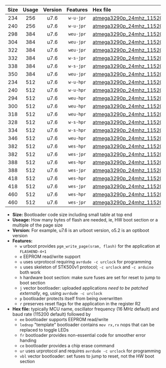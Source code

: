 |Size|Usage|Version|Features|Hex file|
|:-:|:-:|:-:|:-:|:--|
|234|256|u7.6|`w-u-jpr`|[atmega3290p_24mhz_115200bps_ur_vbl.hex](https://raw.githubusercontent.com/stefanrueger/urboot/main//atmega3290p_24mhz_115200bps_ur_vbl.hex)|
|240|256|u7.6|`w-u-jpr`|[atmega3290p_24mhz_115200bps_lednop_ur_vbl.hex](https://raw.githubusercontent.com/stefanrueger/urboot/main//atmega3290p_24mhz_115200bps_lednop_ur_vbl.hex)|
|298|384|u7.6|`weu-jpr`|[atmega3290p_24mhz_115200bps_ee_ur_vbl.hex](https://raw.githubusercontent.com/stefanrueger/urboot/main//atmega3290p_24mhz_115200bps_ee_ur_vbl.hex)|
|304|384|u7.6|`weu-jpr`|[atmega3290p_24mhz_115200bps_ee_lednop_ur_vbl.hex](https://raw.githubusercontent.com/stefanrueger/urboot/main//atmega3290p_24mhz_115200bps_ee_lednop_ur_vbl.hex)|
|322|384|u7.6|`weu-jpr`|[atmega3290p_24mhz_115200bps_ee_lednop_fr_ur_vbl.hex](https://raw.githubusercontent.com/stefanrueger/urboot/main//atmega3290p_24mhz_115200bps_ee_lednop_fr_ur_vbl.hex)|
|332|384|u7.6|`w-s-jpr`|[atmega3290p_24mhz_115200bps_vbl.hex](https://raw.githubusercontent.com/stefanrueger/urboot/main//atmega3290p_24mhz_115200bps_vbl.hex)|
|338|384|u7.6|`w-s-jpr`|[atmega3290p_24mhz_115200bps_lednop_vbl.hex](https://raw.githubusercontent.com/stefanrueger/urboot/main//atmega3290p_24mhz_115200bps_lednop_vbl.hex)|
|350|384|u7.6|`weu-jpr`|[atmega3290p_24mhz_115200bps_ee_lednop_fr_ce_ur_vbl.hex](https://raw.githubusercontent.com/stefanrueger/urboot/main//atmega3290p_24mhz_115200bps_ee_lednop_fr_ce_ur_vbl.hex)|
|234|512|u7.6|`w-u-hpr`|[atmega3290p_24mhz_115200bps_ur.hex](https://raw.githubusercontent.com/stefanrueger/urboot/main//atmega3290p_24mhz_115200bps_ur.hex)|
|240|512|u7.6|`w-u-hpr`|[atmega3290p_24mhz_115200bps_lednop_ur.hex](https://raw.githubusercontent.com/stefanrueger/urboot/main//atmega3290p_24mhz_115200bps_lednop_ur.hex)|
|294|512|u7.6|`weu-hpr`|[atmega3290p_24mhz_115200bps_ee_ur.hex](https://raw.githubusercontent.com/stefanrueger/urboot/main//atmega3290p_24mhz_115200bps_ee_ur.hex)|
|300|512|u7.6|`weu-hpr`|[atmega3290p_24mhz_115200bps_ee_lednop_ur.hex](https://raw.githubusercontent.com/stefanrueger/urboot/main//atmega3290p_24mhz_115200bps_ee_lednop_ur.hex)|
|318|512|u7.6|`weu-hpr`|[atmega3290p_24mhz_115200bps_ee_lednop_fr_ur.hex](https://raw.githubusercontent.com/stefanrueger/urboot/main//atmega3290p_24mhz_115200bps_ee_lednop_fr_ur.hex)|
|328|512|u7.6|`w-s-hpr`|[atmega3290p_24mhz_115200bps.hex](https://raw.githubusercontent.com/stefanrueger/urboot/main//atmega3290p_24mhz_115200bps.hex)|
|334|512|u7.6|`w-s-hpr`|[atmega3290p_24mhz_115200bps_lednop.hex](https://raw.githubusercontent.com/stefanrueger/urboot/main//atmega3290p_24mhz_115200bps_lednop.hex)|
|346|512|u7.6|`weu-hpr`|[atmega3290p_24mhz_115200bps_ee_lednop_fr_ce_ur.hex](https://raw.githubusercontent.com/stefanrueger/urboot/main//atmega3290p_24mhz_115200bps_ee_lednop_fr_ce_ur.hex)|
|382|512|u7.6|`wes-hpr`|[atmega3290p_24mhz_115200bps_ee.hex](https://raw.githubusercontent.com/stefanrueger/urboot/main//atmega3290p_24mhz_115200bps_ee.hex)|
|382|512|u7.6|`wes-jpr`|[atmega3290p_24mhz_115200bps_ee_vbl.hex](https://raw.githubusercontent.com/stefanrueger/urboot/main//atmega3290p_24mhz_115200bps_ee_vbl.hex)|
|388|512|u7.6|`wes-hpr`|[atmega3290p_24mhz_115200bps_ee_lednop.hex](https://raw.githubusercontent.com/stefanrueger/urboot/main//atmega3290p_24mhz_115200bps_ee_lednop.hex)|
|388|512|u7.6|`wes-jpr`|[atmega3290p_24mhz_115200bps_ee_lednop_vbl.hex](https://raw.githubusercontent.com/stefanrueger/urboot/main//atmega3290p_24mhz_115200bps_ee_lednop_vbl.hex)|
|418|512|u7.6|`wes-hpr`|[atmega3290p_24mhz_115200bps_ee_lednop_fr.hex](https://raw.githubusercontent.com/stefanrueger/urboot/main//atmega3290p_24mhz_115200bps_ee_lednop_fr.hex)|
|418|512|u7.6|`wes-jpr`|[atmega3290p_24mhz_115200bps_ee_lednop_fr_vbl.hex](https://raw.githubusercontent.com/stefanrueger/urboot/main//atmega3290p_24mhz_115200bps_ee_lednop_fr_vbl.hex)|
|460|512|u7.6|`wes-hpr`|[atmega3290p_24mhz_115200bps_ee_lednop_fr_ce.hex](https://raw.githubusercontent.com/stefanrueger/urboot/main//atmega3290p_24mhz_115200bps_ee_lednop_fr_ce.hex)|
|460|512|u7.6|`wes-jpr`|[atmega3290p_24mhz_115200bps_ee_lednop_fr_ce_vbl.hex](https://raw.githubusercontent.com/stefanrueger/urboot/main//atmega3290p_24mhz_115200bps_ee_lednop_fr_ce_vbl.hex)|

- **Size:** Bootloader code size including small table at top end
- **Useage:** How many bytes of flash are needed, ie, HW boot section or a multiple of the page size
- **Version:** For example, u7.6 is an urboot version, o5.2 is an optiboot version
- **Features:**
  + `w` urboot provides `pgm_write_page(sram, flash)` for the application at `FLASHEND-4+1`
  + `e` EEPROM read/write support
  + `u` uses urprotocol requiring `avrdude -c urclock` for programming
  + `s` uses skeleton of STK500v1 protocol; `-c urclock` and `-c arduino` both work
  + `h` hardware boot section: make sure fuses are set for reset to jump to boot section
  + `j` vector bootloader: uploaded applications *need to be patched externally*, eg, using `avrdude -c urclock`
  + `p` bootloader protects itself from being overwritten
  + `r` preserves reset flags for the application in the register R2
- **Hex file:** typically MCU name, oscillator frequency (16 MHz default) and baud rate (115200 default) followed by
  + `ee` bootloader supports EEPROM read/write
  + `lednop` "template" bootloader contains `mov rx,rx` nops that can be replaced to toggle LEDs
  + `fr` bootloader provides non-essential code for smoother error handing
  + `ce` bootloader provides a chip erase command
  + `ur` uses urprotocol and requires `avrdude -c urclock` for programming
  + `vbl` vector bootloader: set fuses to jump to reset, not the HW boot section
